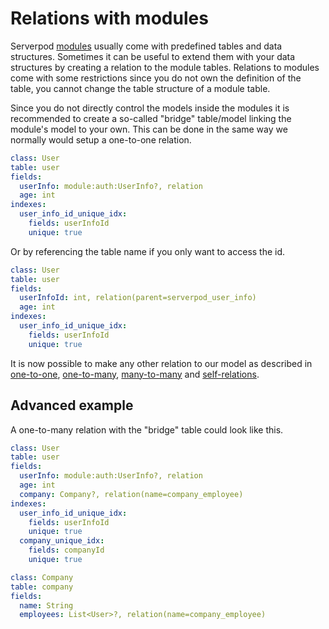# Relations with modules

Serverpod [modules](../../modules) usually come with predefined tables and data structures. Sometimes it can be useful to extend them with your data structures by creating a relation to the module tables. Relations to modules come with some restrictions since you do not own the definition of the table, you cannot change the table structure of a module table.

Since you do not directly control the models inside the modules it is recommended to create a so-called "bridge" table/model linking the module's model to your own. This can be done in the same way we normally would setup a one-to-one relation.

```yaml
class: User
table: user
fields:
  userInfo: module:auth:UserInfo?, relation
  age: int
indexes:
  user_info_id_unique_idx:
    fields: userInfoId
    unique: true
```

Or by referencing the table name if you only want to access the id.

```yaml
class: User
table: user
fields:
  userInfoId: int, relation(parent=serverpod_user_info)
  age: int
indexes:
  user_info_id_unique_idx:
    fields: userInfoId
    unique: true
```

It is now possible to make any other relation to our model as described in [one-to-one](./one-to-one), [one-to-many](./one-to-many), [many-to-many](./many-to-many) and [self-relations](./self-relations).

## Advanced example

A one-to-many relation with the "bridge" table could look like this.

```yaml
class: User
table: user
fields:
  userInfo: module:auth:UserInfo?, relation
  age: int
  company: Company?, relation(name=company_employee)
indexes:
  user_info_id_unique_idx:
    fields: userInfoId
    unique: true
  company_unique_idx:
    fields: companyId
    unique: true
```

```yaml
class: Company
table: company
fields:
  name: String
  employees: List<User>?, relation(name=company_employee)
```
